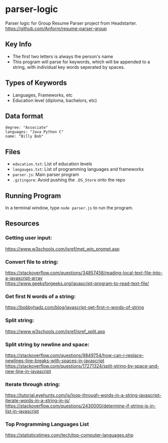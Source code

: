 # parser-logic

Parser logic for Group Resume Parser project from Headstarter. https://github.com/Anform/resume-parser-group

## Key Info
- The first two letters is always the person's name
- This program will parse for keywords, which will be appended to a string, with individual key words seperated by spaces.

## Types of Keywords
- Languages, Frameworks, etc
- Education level (diploma, bachelors, etc)

## Data format
```
degree: "Associate"
languages: "Java Python C"
name: "Billy Bob"
```

## Files
- `education.txt`: List of education levels
- `langauges.txt`: List of programming languages and frameworks
- `parser.js`: Main parser program
- `.gitingore`: Avoid pushing the `.DS_Store` onto the repo

## Running Program
In a terminal window, type `node parser.js` to run the program.

## Resources
### Getting user input:
https://www.w3schools.com/jsref/met_win_prompt.asp

### Convert file to string:
https://stackoverflow.com/questions/34857458/reading-local-text-file-into-a-javascript-array <br>
https://www.geeksforgeeks.org/javascript-program-to-read-text-file/ <br>

### Get first N words of a string:
https://bobbyhadz.com/blog/javascript-get-first-n-words-of-string

### Split string:
https://www.w3schools.com/jsref/jsref_split.asp
### Split string by newline and space:
https://stackoverflow.com/questions/9849754/how-can-i-replace-newlines-line-breaks-with-spaces-in-javascript <br>
https://stackoverflow.com/questions/17271324/split-string-by-space-and-new-line-in-javascript <br>

### Iterate through string:
https://tutorial.eyehunts.com/js/loop-through-words-in-a-string-javascript-iterate-words-in-a-string-in-js/ <br>
https://stackoverflow.com/questions/2430000/determine-if-string-is-in-list-in-javascript <br>

### Top Programming Languages List
https://statisticstimes.com/tech/top-computer-languages.php

